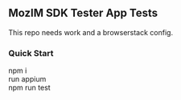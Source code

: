 ## MozIM SDK Tester App Tests

This repo needs work and a browserstack config. 

### Quick Start<br/>
npm i<br/>
run appium<br/>
npm run test<br/>
<br/>


